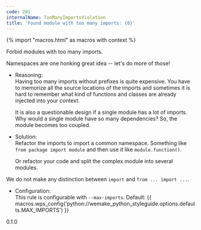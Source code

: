 ```yaml
---
code: 201
internalName: TooManyImportsViolation
title: 'Found module with too many imports: {0}'
---
```


{% import "macros.html" as macros with context %}

Forbid modules with too many imports.

Namespaces are one honking great idea -- let's do more of those\!

  - Reasoning:  
    Having too many imports without prefixes is quite expensive. You
    have to memorize all the source locations of the imports and
    sometimes it is hard to remember what kind of functions and classes
    are already injected into your context.
    
    It is also a questionable design if a single module has a lot of
    imports. Why would a single module have so many dependencies? So,
    the module becomes too coupled.

  - Solution:  
    Refactor the imports to import a common namespace. Something like
    `from package import module` and then use it like
    `module.function()`.
    
    Or refactor your code and split the complex module into several
    modules.

We do not make any distinction between `import` and `from ... import
...`.

  - Configuration:  
    This rule is configurable with `--max-imports`. Default:
    {{ macros.wps_config('python://wemake_python_styleguide.options.defaults.MAX_IMPORTS') }}

<div class="versionadded">

0.1.0

</div>